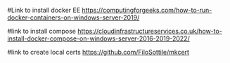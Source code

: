 #Link to install docker EE
https://computingforgeeks.com/how-to-run-docker-containers-on-windows-server-2019/

#link to install compose
https://cloudinfrastructureservices.co.uk/how-to-install-docker-compose-on-windows-server-2016-2019-2022/

#link to create local certs
https://github.com/FiloSottile/mkcert